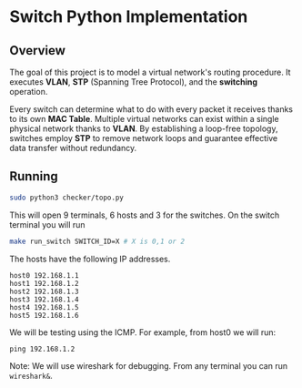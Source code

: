# Switch Python Implementation

## Overview
The goal of this project is to model a virtual network's routing procedure. It executes **VLAN**, **STP** (Spanning Tree Protocol), and the **switching** operation.

Every switch can determine what to do with every packet it receives thanks to its own **MAC Table**.
Multiple virtual networks can exist within a single physical network thanks to **VLAN**.
By establishing a loop-free topology, switches employ **STP** to remove network loops and guarantee effective data transfer without redundancy.

## Running

```bash
sudo python3 checker/topo.py
```

This will open 9 terminals, 6 hosts and 3 for the switches. On the switch terminal you will run 

```bash
make run_switch SWITCH_ID=X # X is 0,1 or 2
```

The hosts have the following IP addresses.
```
host0 192.168.1.1
host1 192.168.1.2
host2 192.168.1.3
host3 192.168.1.4
host4 192.168.1.5
host5 192.168.1.6
```

We will be testing using the ICMP. For example, from host0 we will run:

```
ping 192.168.1.2
```

Note: We will use wireshark for debugging. From any terminal you can run `wireshark&`.

